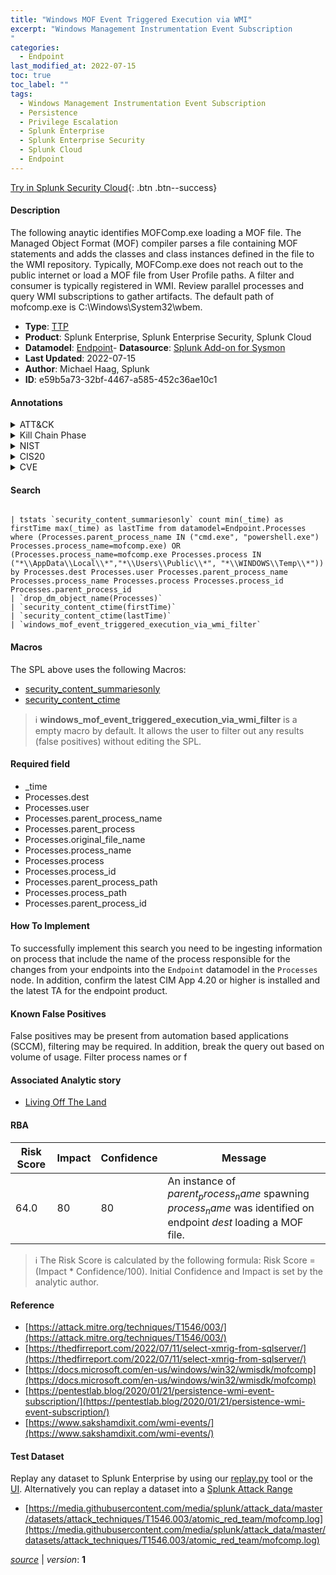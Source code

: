```yaml
---
title: "Windows MOF Event Triggered Execution via WMI"
excerpt: "Windows Management Instrumentation Event Subscription
"
categories:
  - Endpoint
last_modified_at: 2022-07-15
toc: true
toc_label: ""
tags:
  - Windows Management Instrumentation Event Subscription
  - Persistence
  - Privilege Escalation
  - Splunk Enterprise
  - Splunk Enterprise Security
  - Splunk Cloud
  - Endpoint
---
```




[Try in Splunk Security Cloud](https://www.splunk.com/en_us/products/cyber-security.html){: .btn .btn--success}

#### Description

The following anaytic identifies MOFComp.exe loading a MOF file. The Managed Object Format (MOF) compiler parses a file containing MOF statements and adds the classes and class instances defined in the file to the WMI repository. Typically, MOFComp.exe does not reach out to the public internet or load a MOF file from User Profile paths. A filter and consumer is typically registered in WMI. Review parallel processes and query WMI subscriptions to gather artifacts. The default path of mofcomp.exe is C:\Windows\System32\wbem.

- **Type**: [TTP](https://github.com/splunk/security_content/wiki/Detection-Analytic-Types)
- **Product**: Splunk Enterprise, Splunk Enterprise Security, Splunk Cloud
- **Datamodel**: [Endpoint](https://docs.splunk.com/Documentation/CIM/latest/User/Endpoint)- **Datasource**: [Splunk Add-on for Sysmon](https://splunkbase.splunk.com/app/5709)
- **Last Updated**: 2022-07-15
- **Author**: Michael Haag, Splunk
- **ID**: e59b5a73-32bf-4467-a585-452c36ae10c1


#### Annotations

<details>
  <summary>ATT&CK</summary>

<div markdown="1">


| ID             | Technique        |  Tactic             |
| -------------- | ---------------- |-------------------- |
| [T1546.003](https://attack.mitre.org/techniques/T1546/003/) | Windows Management Instrumentation Event Subscription | Persistence, Privilege Escalation |

</div>
</details>


<details>
  <summary>Kill Chain Phase</summary>

<div markdown="1">

* Exploitation


</div>
</details>


<details>
  <summary>NIST</summary>

<div markdown="1">

* DE.CM



</div>
</details>

<details>
  <summary>CIS20</summary>

<div markdown="1">

* CIS 3
* CIS 5
* CIS 16



</div>
</details>

<details>
  <summary>CVE</summary>

<div markdown="1">


</div>
</details>

#### Search 

```

| tstats `security_content_summariesonly` count min(_time) as firstTime max(_time) as lastTime from datamodel=Endpoint.Processes where (Processes.parent_process_name IN ("cmd.exe", "powershell.exe") Processes.process_name=mofcomp.exe) OR (Processes.process_name=mofcomp.exe Processes.process IN ("*\\AppData\\Local\\*","*\\Users\\Public\\*", "*\\WINDOWS\\Temp\\*")) by Processes.dest Processes.user Processes.parent_process_name Processes.process_name Processes.process Processes.process_id Processes.parent_process_id 
| `drop_dm_object_name(Processes)` 
| `security_content_ctime(firstTime)` 
| `security_content_ctime(lastTime)` 
| `windows_mof_event_triggered_execution_via_wmi_filter`
```

#### Macros
The SPL above uses the following Macros:
* [security_content_summariesonly](https://github.com/splunk/security_content/blob/develop/macros/security_content_summariesonly.yml)
* [security_content_ctime](https://github.com/splunk/security_content/blob/develop/macros/security_content_ctime.yml)

> :information_source:
> **windows_mof_event_triggered_execution_via_wmi_filter** is a empty macro by default. It allows the user to filter out any results (false positives) without editing the SPL.

#### Required field
* _time
* Processes.dest
* Processes.user
* Processes.parent_process_name
* Processes.parent_process
* Processes.original_file_name
* Processes.process_name
* Processes.process
* Processes.process_id
* Processes.parent_process_path
* Processes.process_path
* Processes.parent_process_id


#### How To Implement
To successfully implement this search you need to be ingesting information on process that include the name of the process responsible for the changes from your endpoints into the `Endpoint` datamodel in the `Processes` node. In addition, confirm the latest CIM App 4.20 or higher is installed and the latest TA for the endpoint product.

#### Known False Positives
False positives may be present from automation based applications (SCCM), filtering may be required. In addition, break the query out based on volume of usage. Filter process names or f

#### Associated Analytic story
* [Living Off The Land](/stories/living_off_the_land)




#### RBA

| Risk Score  | Impact      | Confidence   | Message      |
| ----------- | ----------- |--------------|--------------|
| 64.0 | 80 | 80 | An instance of $parent_process_name$ spawning $process_name$ was identified on endpoint $dest$ loading a MOF file. |


> :information_source:
> The Risk Score is calculated by the following formula: Risk Score = (Impact * Confidence/100). Initial Confidence and Impact is set by the analytic author. 

#### Reference

* [https://attack.mitre.org/techniques/T1546/003/](https://attack.mitre.org/techniques/T1546/003/)
* [https://thedfirreport.com/2022/07/11/select-xmrig-from-sqlserver/](https://thedfirreport.com/2022/07/11/select-xmrig-from-sqlserver/)
* [https://docs.microsoft.com/en-us/windows/win32/wmisdk/mofcomp](https://docs.microsoft.com/en-us/windows/win32/wmisdk/mofcomp)
* [https://pentestlab.blog/2020/01/21/persistence-wmi-event-subscription/](https://pentestlab.blog/2020/01/21/persistence-wmi-event-subscription/)
* [https://www.sakshamdixit.com/wmi-events/](https://www.sakshamdixit.com/wmi-events/)



#### Test Dataset
Replay any dataset to Splunk Enterprise by using our [replay.py](https://github.com/splunk/attack_data#using-replaypy) tool or the [UI](https://github.com/splunk/attack_data#using-ui).
Alternatively you can replay a dataset into a [Splunk Attack Range](https://github.com/splunk/attack_range#replay-dumps-into-attack-range-splunk-server)


* [https://media.githubusercontent.com/media/splunk/attack_data/master/datasets/attack_techniques/T1546.003/atomic_red_team/mofcomp.log](https://media.githubusercontent.com/media/splunk/attack_data/master/datasets/attack_techniques/T1546.003/atomic_red_team/mofcomp.log)



[*source*](https://github.com/splunk/security_content/tree/develop/detections/endpoint/windows_mof_event_triggered_execution_via_wmi.yml) \| *version*: **1**